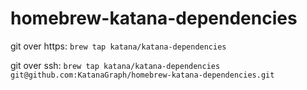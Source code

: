 # homebrew-katana-dependencies

git over https:
`brew tap katana/katana-dependencies`

git over ssh:
`brew tap katana/katana-dependencies git@github.com:KatanaGraph/homebrew-katana-dependencies.git`

